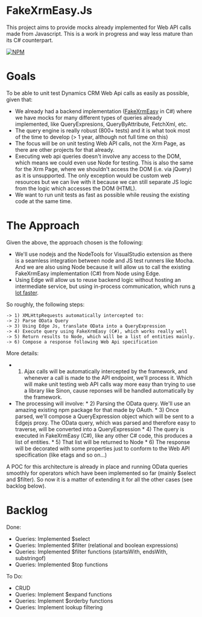 # FakeXrmEasy.Js

This project aims to provide mocks already implemented for Web API calls made from Javascript. This is a work in progress and way less mature than its C# counterpart.

[![NPM](https://img.shields.io/npm/v/fakexrmeasy.2016.svg)](https://www.npmjs.com/package/fakexrmeasy.2016)


# Goals

To be able to unit test Dynamics CRM Web Api calls as easily as possible, given that:

- We already had a backend implementation ([FakeXrmEasy](https://github.com/jordimontana82/fake-xrm-easy) in C#) where we have mocks for many different types of queries already implemented, like
  QueryExpresions, QueryByAttribute, FetchXml, etc. 
- The query engine is really robust (800+ tests) and it is what took most of the time to develop (> 1 year, although not full time on this)
- The focus will be on unit testing Web API calls, not the Xrm Page, as there are other projects for that already.
- Executing web api queries doesn't involve any access to the DOM, which means we could even use Node for testing. 
  This is also the same for the Xrm Page, where we shouldn't access the DOM (i.e. via jQuery) as it is unsupported.
  The only exception would be custom web resources but we can live with it because we can still separate JS logic
  from the logic which accesses the DOM (HTML). 
- We want to run unit tests as fast as possible while reusing the existing code at the same time.
 


# The Approach

Given the above, the approach chosen is the following:

- We'll use nodejs and the NodeTools for VisualStudio extension as there is a seamless integration between node and JS test runners like Mocha.
  And we are also using Node because it will allow us to call the existing FakeXrmEasy implementation (C#) from Node using Edge.
- Using Edge will allow us to reuse backend logic without hosting an intermediate service, but using in-process communication, which runs [a lot faster](https://github.com/tjanczuk/edge#performance).

So roughly, the following steps:

    -> 1) XMLHttpRequests automatically intercepted to:
    -> 2) Parse OData Query 
    -> 3) Using Edge Js, translate OData into a QueryExpression 
    -> 4) Execute query using FakeXrmEasy (C#), which works really well
    -> 5) Return results to Node, which will be a list of entities mainly.
    -> 6) Compose a response following Web Api specification

More details:

- 1) Ajax calls will be automatically intercepted by the framework, and whenever a call is made to the API endpoint, we'll process it. 
  Which will make unit testing web API calls way more easy than trying to use a library like Sinon, cause reponses will be handled automatically by the framework.
- The processing will involve:
      * 2) Parsing the OData query. We'll use an amazing existing npm package for that made by OAuth.
      * 3) Once parsed, we'll compose a QueryExpression object which will be sent to a Edgejs proxy.
           The OData query, which was parsed and therefore easy to traverse, will be converted into a QueryExpression
      * 4) The query is executed in FakeXrmEasy (C#), like any other C# code, this produces a list of entities.
      * 5) That list will be returned to Node 
      * 6) The response will be decorated with some properties just to conform to the Web API specification (like etags and so on...)

A POC for this architecture is already in place and running OData queries smoothly for operators which have been implemented so far (mainly $select and $filter).
So now it is a matter of extending it for all the other cases (see backlog below).

# Backlog

Done:
- Queries: Implemented $select
- Queries: Implemented $filter (relational and boolean expressions)
- Queries: Implemented $filter functions (startsWith, endsWith, substringof)
- Queries: Implemented $top functions

To Do:
- CRUD
- Queries: Implement $expand functions
- Queries: Implement $orderby functions 
- Queries: Implement lookup filtering


    